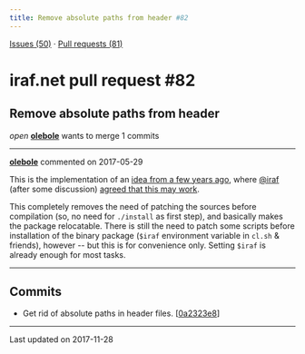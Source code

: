 ```yaml
---
title: Remove absolute paths from header #82
---
```


[Issues (50)](https://iraf-community.github.io/iraf-v216/issues) · [Pull requests (81)](https://iraf-community.github.io/iraf-v216/issues/pulls)

# iraf.net pull request #82
## Remove absolute paths from header
*open* **[olebole](https://github.com/olebole)** wants to merge 1 commits

- - - -

**[olebole](https://github.com/olebole)** commented on 2017-05-29

This is the implementation of an [idea from a few years ago](http://iraf.net/forum/viewtopic.php?showtopic=1468323&mode=&show=30#1468416), where [@iraf](https://github.com/iraf) (after some discussion) [agreed that this may work](http://iraf.net/forum/viewtopic.php?showtopic=1468323&mode=&show=30&page=2#1468424).  
  
This completely removes the need of patching the sources before compilation (so, no need for `./install` as first step), and basically makes the package relocatable. There is still the need to patch some scripts before installation of the binary package (`$iraf` environment variable in `cl.sh` & friends), however -- but this is for convenience only. Setting `$iraf` is already enough for most tasks.
- - - -

## Commits

* Get rid of absolute paths in header files. [[0a2323e8](https://github.com/iraf-community/iraf/commit/0a2323e8b9ecb045e77ef7b2d8d8ae86e51e5a41)]

- - - -

Last updated on 2017-11-28
